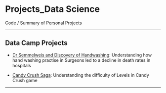 # Projects_Data Science
Code / Summary of Personal Projects

***

## Data Camp Projects

* [Dr Semmelweis and Discovery of Handwashing](http://bit.ly/2F67xtM): Understanding how hand washing practise in Surgeons led to a decline in death rates in hospitals

* [Candy Crush Saga](http://bit.ly/2oMTtLu): Understanding the difficulty of Levels in Candy Crush game

***
